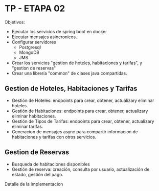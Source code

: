 # TP - ETAPA 02

Objetivos:
- Ejecutar los servicios de spring boot en docker
- Ejecutar mensajes asincronicos.
- Configurar servidores
   - Postgresql
   - MongoDB
   - JMS
- Crear los servicios "gestion de hoteles, habitaciones y tarifas", y "gestion de reservas"   
- Crear una librería "common" de clases java compartidas.

## Gestion de Hoteles, Habitaciones y Tarifas
- Gestión de Hoteles: endpoints para crear, obtener, actualizary eliminar hoteles.
- Gestión de Habitaciones: endpoints para crear, obtener, actualizary eliminar habitaciones.
- Gestión de Tipos de Tarifas: endpoints para crear, obtener, actualizary eliminar tarifas.
- Generacion de mensajes async para compartir informacion de habitaciones y tarifas con otros servicios.

## Gestion de Reservas
- Busqueda de habitaciones disponibles
- Gestión de reserva: creación, consulta por usuario, actualización de estado, gestión del pago.

Detalle de la implementacion